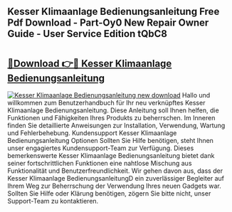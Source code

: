 ## Kesser Klimaanlage Bedienungsanleitung Free Pdf Download - Part-Oy0 New Repair Owner Guide - User Service Edition tQbC8

# <h2><a href="http://df0h1f.blite.top/?on=Kesser+Klimaanlage+Bedienungsanleitung">🔗Download 👉🔴 Kesser Klimaanlage Bedienungsanleitung</a></h2>

[![Kesser Klimaanlage Bedienungsanleitung new download](https://i.imgur.com/lujVjoI.png)](http://df0h1f.blite.top/?on=Kesser+Klimaanlage+Bedienungsanleitung)
Hallo und willkommen zum Benutzerhandbuch für Ihr neu verknüpftes Kesser Klimaanlage Bedienungsanleitung. Diese Anleitung soll Ihnen helfen, die Funktionen und Fähigkeiten Ihres Produkts zu beherrschen. Im Inneren finden Sie detaillierte Anweisungen zur Installation, Verwendung, Wartung und Fehlerbehebung. Kundensupport Kesser Klimaanlage Bedienungsanleitung Optionen Sollten Sie Hilfe benötigen, steht Ihnen unser engagiertes Kundensupport-Team zur Verfügung. Dieses bemerkenswerte Kesser Klimaanlage Bedienungsanleitung bietet dank seiner fortschrittlichen Funktionen eine nahtlose Mischung aus Funktionalität und Benutzerfreundlichkeit. Wir gehen davon aus, dass der Kesser Klimaanlage BedienungsanleitungD ein zuverlässiger Begleiter auf Ihrem Weg zur Beherrschung der Verwendung Ihres neuen Gadgets war. Sollten Sie Hilfe oder Klärung benötigen, zögern Sie bitte nicht, unser Support-Team zu kontaktieren.

